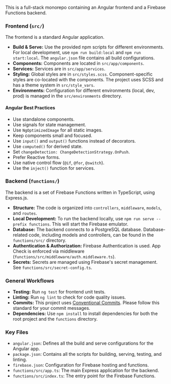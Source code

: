 This is a full-stack monorepo containing an Angular frontend and a Firebase Functions backend.

### Frontend (`src/`)

The frontend is a standard Angular application.

-   **Build & Serve:** Use the provided npm scripts for different environments. For local development, use `npm run build:local` and `npm run start:local`. The `angular.json` file contains all build configurations.
-   **Components:** Components are located in `src/app/components`.
-   **Services:** Services are in `src/app/services`.
-   **Styling:** Global styles are in `src/styles.scss`. Component-specific styles are co-located with the components. The project uses SCSS and has a theme system in `src/style_vars`.
-   **Environments:** Configuration for different environments (local, dev, prod) is managed in the `src/environments` directory.

#### Angular Best Practices
- Use standalone components.
- Use signals for state management.
- Use `NgOptimizedImage` for all static images.
- Keep components small and focused.
- Use `input()` and `output()` functions instead of decorators.
- Use `computed()` for derived state.
- Set `changeDetection: ChangeDetectionStrategy.OnPush`.
- Prefer Reactive forms.
- Use native control flow (`@if`, `@for`, `@switch`).
- Use the `inject()` function for services.

### Backend (`functions/`)

The backend is a set of Firebase Functions written in TypeScript, using Express.js.

-   **Structure:** The code is organized into `controllers`, `middleware`, `models`, and `routes`.
-   **Local Development:** To run the backend locally, use `npm run serve --prefix functions`. This will start the Firebase emulator.
-   **Database:** The backend connects to a PostgreSQL database. Database-related code, including models and controllers, can be found in the `functions/src/` directory.
-   **Authentication & Authorization:** Firebase Authentication is used. App Check is enforced via middleware (`functions/src/middleware/auth.middleware.ts`).
-   **Secrets:** Secrets are managed using Firebase's secret management. See `functions/src/secret-config.ts`.

### General Workflows

-   **Testing:** Run `ng test` for frontend unit tests.
-   **Linting:** Run `ng lint` to check for code quality issues.
-   **Commits:** This project uses [Conventional Commits](https://www.conventionalcommits.org/). Please follow this standard for your commit messages.
-   **Dependencies:** Use `npm install` to install dependencies for both the root project and the `functions` directory.

### Key Files

-   `angular.json`: Defines all the build and serve configurations for the Angular app.
-   `package.json`: Contains all the scripts for building, serving, testing, and linting.
-   `firebase.json`: Configuration for Firebase hosting and functions.
-   `functions/src/app.ts`: The main Express application for the backend.
-   `functions/src/index.ts`: The entry point for the Firebase Functions.
